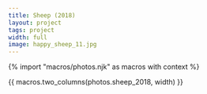 ```yaml
---
title: Sheep (2018)
layout: project
tags: project
width: full
image: happy_sheep_11.jpg
---
```


{% import "macros/photos.njk" as macros with context %}

{{ macros.two_columns(photos.sheep_2018, width) }}
